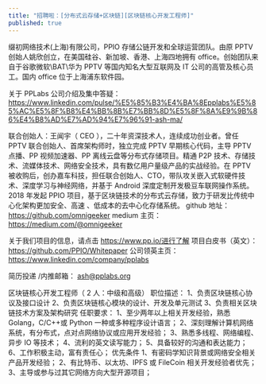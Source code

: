 ```yaml
---
title: "招聘啦：[分布式云存储+区块链][区块链核心开发工程师]"
published: true
---
```


缀初网络技术(上海)有限公司，PPIO 存储公链开发和全球运营团队。由原 PPTV 创始人姚欣创立，在美国硅谷、新加坡、香港、上海四地拥有 office。创始团队来自于谷歌微软\BAT\华为 PPTV 等国内知名大型互联网及 IT 公司的高管及核心员工。国内 office 位于上海浦东软件园。

关于 PPLabs 公司介绍及集中答疑： https://www.linkedin.com/pulse/%E5%85%B3%E4%BA%8Epplabs%E5%85%AC%E5%8F%B8%E4%BB%8B%E7%BB%8D%E5%8F%8A%E9%9B%86%E4%B8%AD%E7%AD%94%E7%96%91-ash-ma/

联合创始人：王闻宇（ CEO ），二十年资深技术人，连续成功创业者。曾任 PPTV 联合创始人、首席架构师时，独立完成 PPTV 早期核心代码，主导 PPTV 点播、PP 视频加速器、PP 离线云盘等分布式存储项目。精通 P2P 技术、存储技术、流媒体技术、网络安全技术，具有数亿用户量级产品的实战经验。在 PPTV 被收购后，创办嘉车科技，担任联合创始人、CTO，带队攻关嵌入式软硬件技术、深度学习与神经网络，并基于 Android 深度定制开发极豆车联网操作系统。2018 年发起 PPIO 项目，基于区块链技术的分布式云存储，致力于研发比传统中心化架构更加安全、高速 、低成本的去中心化存储系统。
github 地址： https://github.com/omnigeeker
medium 主页： https://medium.com/@omnigeeker

关于我们项目的信息，请点击 https://www.pp.io/进行了解
项目白皮书（英文）： https://github.com/PPIO/Whitepaper
公司领英主页： https://www.linkedin.com/company/pplabs

简历投递 /内推邮箱： ash@pplabs.org

区块链核心开发工程师（ 2 人：中级和高级）
职位描述：
1、负责区块链核心协议及接口设计
2、负责区块链核心模块的设计、开发及单元测试
3、负责相关区块链技术方案及架构研究
任职要求：
1、至少两年以上相关开发经验，熟悉 Golang，C/C++或 Python 一种或多种程序设计语言；
2、深刻理解计算机网络系统，有分布式，点对点网络协议或应用开发经验；
3、熟悉多线程、网络编程、异步 IO 等技术；
4、流利的英文读写能力；
5、具备较好的沟通和表达能力；
6、工作积极主动，富有责任心；
优先条件
1、有密码学知识背景或网络安全相关产品开发经验；
2、有比特币、以太坊、IPFS 或 FileCoin 相关开发经验者优先；
3、主导或参与过其它网络方向大型开源项目；
